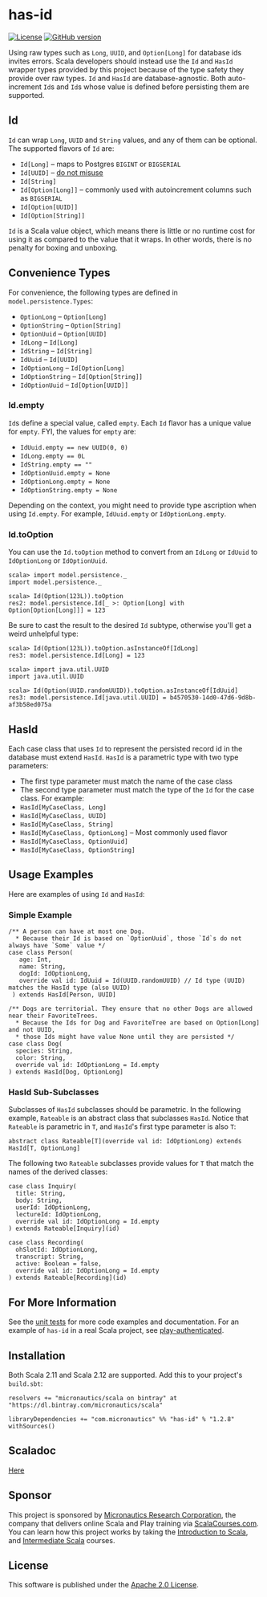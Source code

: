 # has-id

[![License](https://img.shields.io/badge/License-Apache%202.0-blue.svg)](https://opensource.org/licenses/Apache-2.0)
[![GitHub version](https://badge.fury.io/gh/mslinn%2Fhas-id.svg)](https://badge.fury.io/gh/mslinn%2Fhas-id)

Using raw types such as `Long`, `UUID`, and `Option[Long]` for database ids invites errors.
Scala developers should instead use the `Id` and `HasId` wrapper types provided by this project
because of the type safety they provide over raw types.
`Id` and `HasId` are database-agnostic.
Both auto-increment `Id`s and `Id`s whose value is defined before persisting them are supported.

## Id
`Id` can wrap `Long`, `UUID` and `String` values, and any of them can be optional.
The supported flavors of `Id` are:

  * `Id[Long]` &ndash; maps to Postgres `BIGINT` or `BIGSERIAL`
  * `Id[UUID]` &ndash; [do not misuse](https://tomharrisonjr.com/uuid-or-guid-as-primary-keys-be-careful-7b2aa3dcb439)
  * `Id[String]`
  * `Id[Option[Long]]` &ndash; commonly used with autoincrement columns such as `BIGSERIAL`
  * `Id[Option[UUID]]`
  * `Id[Option[String]]`

`Id` is a Scala value object, which means there is little or no runtime cost for using it as compared to the value that it wraps.
In other words, there is no penalty for boxing and unboxing.

## Convenience Types
   For convenience, the following types are defined in `model.persistence.Types`:

   * `OptionLong`     &ndash; `Option[Long]`
   * `OptionString`   &ndash; `Option[String]`
   * `OptionUuid`     &ndash; `Option[UUID]`
   * `IdLong`         &ndash; `Id[Long]`
   * `IdString`       &ndash; `Id[String]`
   * `IdUuid`         &ndash; `Id[UUID]`
   * `IdOptionLong`   &ndash; `Id[Option[Long]`
   * `IdOptionString` &ndash; `Id[Option[String]]`
   * `IdOptionUuid`   &ndash; `Id[Option[UUID]]`

### Id.empty
`Id`s define a special value, called `empty`.
Each `Id` flavor has a unique value for `empty`.
FYI, the values for `empty` are:

  * `IdUuid.empty == new UUID(0, 0)`
  * `IdLong.empty == 0L`
  * `IdString.empty == ""`
  * `IdOptionUuid.empty = None`
  * `IdOptionLong.empty = None`
  * `IdOptionString.empty = None`

Depending on the context, you might need to provide type ascription when using `Id.empty`.
For example, `IdUuid.empty` or `IdOptionLong.empty`.

### Id.toOption
You can use the `Id.toOption` method to convert from an `IdLong` or `IdUuid` to `IdOptionLong` or `IdOptionUuid`.
```
scala> import model.persistence._
import model.persistence._

scala> Id(Option(123L)).toOption
res2: model.persistence.Id[_ >: Option[Long] with Option[Option[Long]]] = 123
```
Be sure to cast the result to the desired `Id` subtype, otherwise you'll get a weird unhelpful type:
```
scala> Id(Option(123L)).toOption.asInstanceOf[IdLong]
res3: model.persistence.Id[Long] = 123

scala> import java.util.UUID
import java.util.UUID

scala> Id(Option(UUID.randomUUID)).toOption.asInstanceOf[IdUuid]
res3: model.persistence.Id[java.util.UUID] = b4570530-14d0-47d6-9d8b-af3b58ed075a
```

## HasId
Each case class that uses `Id` to represent the persisted record id in the database must extend `HasId`.
`HasId` is a parametric type with two type parameters:
  * The first type parameter must match the name of the case class
  * The second type parameter must match the type of the `Id` for the case class.
For example:
  * `HasId[MyCaseClass, Long]`
  * `HasId[MyCaseClass, UUID]`
  * `HasId[MyCaseClass, String]`
  * `HasId[MyCaseClass, OptionLong]` &ndash; Most commonly used flavor
  * `HasId[MyCaseClass, OptionUuid]`
  * `HasId[MyCaseClass, OptionString]`

## Usage Examples
Here are examples of using `Id` and `HasId`:

### Simple Example
```
/** A person can have at most one Dog.
  * Because their Id is based on `OptionUuid`, those `Id`s do not always have `Some` value */
case class Person(
   age: Int,
   name: String,
   dogId: IdOptionLong,
   override val id: IdUuid = Id(UUID.randomUUID) // Id type (UUID) matches the HasId type (also UUID)
 ) extends HasId[Person, UUID]

/** Dogs are territorial. They ensure that no other Dogs are allowed near their FavoriteTrees.
  * Because the Ids for Dog and FavoriteTree are based on Option[Long] and not UUID,
  * those Ids might have value None until they are persisted */
case class Dog(
  species: String,
  color: String,
  override val id: IdOptionLong = Id.empty
) extends HasId[Dog, OptionLong]
```

### HasId Sub-Subclasses
Subclasses of `HasId` subclasses should be parametric.
In the following example, `Rateable` is an abstract class that subclasses `HasId`.
Notice that `Rateable` is parametric in `T`, and `HasId`'s first type parameter is also `T`:
```
abstract class Rateable[T](override val id: IdOptionLong) extends HasId[T, OptionLong]
```
The following two `Rateable` subclasses provide values for `T` that match the names of the derived classes:

```
case class Inquiry(
  title: String,
  body: String,
  userId: IdOptionLong,
  lectureId: IdOptionLong,
  override val id: IdOptionLong = Id.empty
) extends Rateable[Inquiry](id)

case class Recording(
  ohSlotId: IdOptionLong,
  transcript: String,
  active: Boolean = false,
  override val id: IdOptionLong = Id.empty
) extends Rateable[Recording](id)
```

## For More Information
See the [unit tests](https://github.com/mslinn/has-id/blob/master/src/test/scala/IdTest.scala#L32-L62)
for more code examples and documentation.
For an example of `has-id` in a real Scala project, see [play-authenticated](https://github.com/mslinn/play-authenticated/).

## Installation
Both Scala 2.11 and Scala 2.12 are supported.
Add this to your project's `build.sbt`:

    resolvers += "micronautics/scala on bintray" at "https://dl.bintray.com/micronautics/scala"

    libraryDependencies += "com.micronautics" %% "has-id" % "1.2.8" withSources()

## Scaladoc
[Here](http://mslinn.github.io/has-id/latest/api/#model.persistence.package)

## Sponsor
This project is sponsored by [Micronautics Research Corporation](https://www.micronauticsresearch.com/),
the company that delivers online Scala and Play training via [ScalaCourses.com](https://www.ScalaCourses.com).
You can learn how this project works by taking the [Introduction to Scala](https://www.ScalaCourses.com/showCourse/40),
and [Intermediate Scala](https://www.ScalaCourses.com/showCourse/45) courses.

## License
This software is published under the [Apache 2.0 License](https://www.apache.org/licenses/LICENSE-2.0.html).
